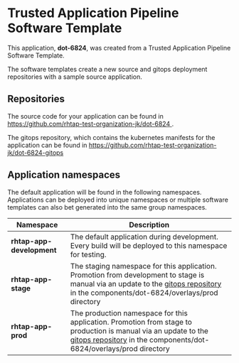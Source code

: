 # Trusted Application Pipeline Software Template

This application, **dot-6824**, was created from a Trusted Application Pipeline Software Template.

The software templates create a new source and gitops deployment repositories with a sample source application. 

## Repositories

The source code for your application can be found in [https://github.com/rhtap-test-organization-jk/dot-6824 ](https://github.com/rhtap-test-organization-jk/dot-6824 ).
 
The gitops repository, which contains the kubernetes manifests for the application can be found in 
[https://github.com/rhtap-test-organization-jk/dot-6824-gitops ](https://github.com/rhtap-test-organization-jk/dot-6824-gitops ) 

## Application namespaces 

The default application will be found in the following namespaces. Applications can be deployed into unique namespaces or multiple software templates can also bet generated into the same group namespaces.  

|  Namespace   |  Description   |  
| -------- | -------- |   
| **rhtap-app-development** | The default application during development. Every build will be deployed to this namespace for testing. | 
| **rhtap-app-stage** | The staging namespace for this application. Promotion from development to stage is manual via an update to the [gitops repository](https://github.com/rhtap-test-organization-jk/dot-6824-gitops ) in the components/dot-6824/overlays/prod directory |  
| **rhtap-app-prod** | The production namespace for this application. Promotion from stage to production is manual via an update to the [gitops repository](https://github.com/rhtap-test-organization-jk/dot-6824-gitops ) in the components/dot-6824/overlays/prod directory | 